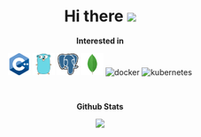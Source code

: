 <h1 align="center">Hi there <img src="https://media.giphy.com/media/hvRJCLFzcasrR4ia7z/giphy.gif" width="25px"></h1>

<p align="center"> 
 <strong>
  Interested in
  </strong>
</p>

<p align="center"> 
  <img src="https://github.com/devicons/devicon/blob/master/icons/cplusplus/cplusplus-original.svg" alt="c++" width="40" height="40" />
  <img src="https://github.com/devicons/devicon/blob/master/icons/go/go-original.svg" alt="go" width="40" height="40" />
  <img src="https://github.com/devicons/devicon/blob/master/icons/postgresql/postgresql-original.svg" alt="postgresql" width="40" height="40" />
  <img src="https://github.com/devicons/devicon/blob/master/icons/mongodb/mongodb-original.svg" alt="mongodb" width="40" height="40" />
  <img src="https://devicon.dev/devicon.git/icons/docker/docker-original-wordmark.svg" alt="docker" width="40" height="40" />
  <img src="https://img.icons8.com/color/48/000000/kubernetes.png" alt="kubernetes" width="43" height="43" />
</p>

</br>

<p align="center"> 
 <strong>
  Github Stats
  </strong>
</p>

<p align="center">
 <a href="#" alt="Alireza Salary's github stats"><img src="https://github-readme-stats.vercel.app/api?username=arsmn&show_icons=true&theme=radical&hide_title=true" /></a>
</p>
